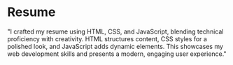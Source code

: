 # Resume
"I crafted my resume using HTML, CSS, and JavaScript, blending technical proficiency with creativity. HTML structures content, CSS styles for a polished look, and JavaScript adds dynamic elements. This showcases my web development skills and presents a modern, engaging user experience."
